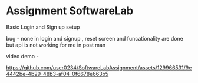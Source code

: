 # Assignment SoftwareLab

Basic Login and Sign up setup 

bug -  none in login and signup , reset screen and funcationality
are done but api is not working for me in post man 

video demo  - 


https://github.com/user0234/SoftwareLabAssignment/assets/129966531/9e4442be-4b29-48b3-af04-0f6678e663b5

